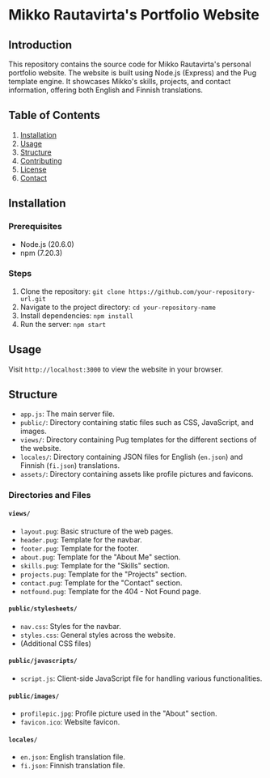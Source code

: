 # Mikko Rautavirta's Portfolio Website

## Introduction

This repository contains the source code for Mikko Rautavirta's personal portfolio website. The website is built using Node.js (Express) and the Pug template engine. It showcases Mikko's skills, projects, and contact information, offering both English and Finnish translations.

## Table of Contents

1. [Installation](#installation)
2. [Usage](#usage)
3. [Structure](#structure)
4. [Contributing](#contributing)
5. [License](#license)
6. [Contact](#contact)

## Installation

### Prerequisites
- Node.js (20.6.0)
- npm (7.20.3)

### Steps
1. Clone the repository: `git clone https://github.com/your-repository-url.git`
2. Navigate to the project directory: `cd your-repository-name`
3. Install dependencies: `npm install`
4. Run the server: `npm start`

## Usage

Visit `http://localhost:3000` to view the website in your browser.

## Structure

- `app.js`: The main server file.
- `public/`: Directory containing static files such as CSS, JavaScript, and images.
- `views/`: Directory containing Pug templates for the different sections of the website.
- `locales/`: Directory containing JSON files for English (`en.json`) and Finnish (`fi.json`) translations.
- `assets/`: Directory containing assets like profile pictures and favicons.

### Directories and Files

#### `views/`
- `layout.pug`: Basic structure of the web pages.
- `header.pug`: Template for the navbar.
- `footer.pug`: Template for the footer.
- `about.pug`: Template for the "About Me" section.
- `skills.pug`: Template for the "Skills" section.
- `projects.pug`: Template for the "Projects" section.
- `contact.pug`: Template for the "Contact" section.
- `notfound.pug`: Template for the 404 - Not Found page.

#### `public/stylesheets/`
- `nav.css`: Styles for the navbar.
- `styles.css`: General styles across the website.
- (Additional CSS files)

#### `public/javascripts/`
- `script.js`: Client-side JavaScript file for handling various functionalities.

#### `public/images/`
- `profilepic.jpg`: Profile picture used in the "About" section.
- `favicon.ico`: Website favicon.

#### `locales/`
- `en.json`: English translation file.
- `fi.json`: Finnish translation file.


